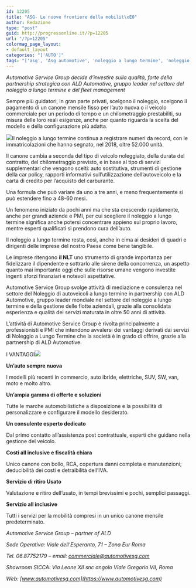 ```yaml
---
id: 12205
title: "ASG- Le nuove frontiere della mobilit\xE0"
author: Redazione
type: "post"
guid: http://progressonline.it/?p=12205
url: "/?p=12205"
colormag_page_layout:
- default_layout
categories: "['AUTO']"
tags: "['asg', 'Asg automotive', 'noleggio a lungo termine', 'noleggio lungo termine auto']"
---
```


*Automotive Service Group decide d’investire sulla qualità, forte della partnership strategica con ALD Automotive, gruppo leader nel settore del noleggio a lungo termine e del fleet management*

Sempre più guidatori, in gran parte privati, scelgono il noleggio, scelgono il pagamento di un canone mensile fisso per l’auto nuova o il veicolo commerciale per un periodo di tempo e un chilometraggio prestabiliti, su misura delle loro reali esigenze, anche per quanto riguarda la scelta del modello e della configurazione più adatta.

![](https://progressonline.it/wp-content/uploads/2018/12/medium_jpeg-ASG.jpg)Il noleggio a lungo termine continua a registrare numeri da record, con le immatricolazioni che hanno segnato, nel 2018, oltre 52.000 unità.

Il canone cambia a seconda del tipo di veicolo noleggiato, della durata del contratto, del chilometraggio previsto, e in base al tipo di servizi supplementari che vengono scelti: auto sostitutiva, strumenti di gestione della car policy, rapporti informativi sull’utilizzazione dell’autoveicolo e la carta di credito per l’acquisto del carburante.

Una formula che può variare da uno a tre anni, e meno frequentemente si può estendere fino a 48-60 mesi.

Un fenomeno iniziato da pochi anni ma che sta crescendo rapidamente, anche per grandi aziende e PMI, per cui scegliere il noleggio a lungo termine significa anche potersi concentrare appieno sul proprio lavoro, mentre esperti qualificati si prendono cura dell’auto.

Il noleggio a lungo termine resta, così, anche in cima ai desideri di quadri e dirigenti delle imprese del nostro Paese come bene tangibile.

Le imprese ritengono **il NLT** uno strumento di grande importanza per fidelizzare il dipendente e sottrarlo alle sirene della concorrenza, un aspetto quanto mai importante oggi che sulle risorse umane vengono investite ingenti sforzi finanziari e notevoli aspettative.

Automotive Service Group svolge attività di mediazione e consulenza nel settore del Noleggio di autoveicoli a lungo termine in partnership con ALD Automotive, gruppo leader mondiale nel settore del noleggio a lungo termine e della gestione delle flotte aziendali, grazie alla consolidata esperienza e qualità dei servizi maturata in oltre 50 anni di attività.

L’attività di Automotive Service Group è rivolta principalmente a professionisti e PMI che intendono avvalersi dei vantaggi derivati dai servizi di Noleggio a Lungo Termine che la società è in grado di offrire, grazie alla partnership di ALD Automotive.

I VANTAGGI![](https://progressonline.it/wp-content/uploads/2018/12/auto-271092-300x199.jpg)

**Un’auto sempre nuova**

I modelli più recenti in commercio, auto ibride, elettriche, SUV, SW, van, moto e molto altro.

**Un’ampia gamma di offerte e soluzioni**

Tutte le marche automobilistiche a disposizione e la possibilità di personalizzare e configurare il modello desiderato.

**Un consulente esperto dedicato**

Dal primo contatto all’assistenza post contrattuale, esperti che guidano nella gestione del veicolo.

**Costi all inclusive e fiscalità chiara**

Unico canone con bollo, RCA, copertura danni completa e manutenzioni; deducibilità dei costi e detraibilità dell’IVA.

**Servizio di ritiro Usato**

Valutazione e ritiro dell’usato, in tempi brevissimi e pochi, semplici passaggi.

**Servizio all inclusive**

Tutti i servizi per la mobilità compresi in un unico canone mensile predeterminato.

*Automotive Service Group – partner of ALD*

*Sede Operativa: Viale dell’Esperanto, 71 – Zona Eur Roma*

*Tel. 06.87752179 – email: commerciale@automotivesg.com*

*Showroom SICCA: Via Leone XII snc angolo Viale Gregorio VII, Roma*

*Web: [www.automotivesg.com](https://www.automotivesg.com)*